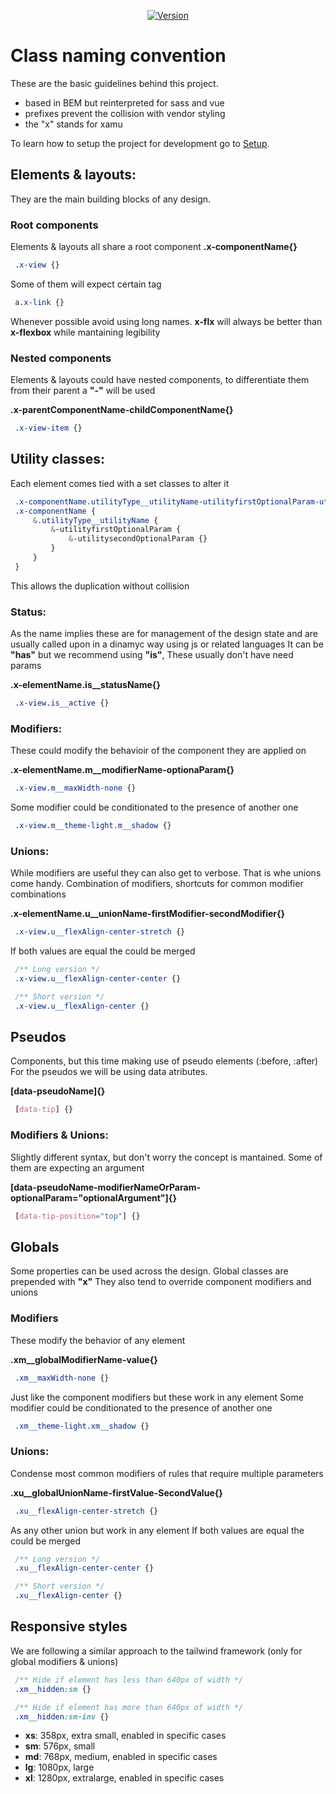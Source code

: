 <p align="center">
<a href="https://www.npmjs.com/package/@xamu-co/styles">
<img src="https://img.shields.io/npm/v/@xamu-co/styles.svg?sanitize=true" alt="Version">
</a>
</p>

# Class naming convention
These are the basic guidelines behind this project.

- based in BEM but reinterpreted for sass and vue
- prefixes prevent the collision with vendor styling
- the "x" stands for xamu

To learn how to setup the project for development go to [Setup](SETUP).

## Elements & layouts:
They are the main building blocks of any design.

### Root components
Elements & layouts all share a root component
**.x-componentName{}**
```css
 .x-view {}
```
Some of them will expect certain tag
```css
 a.x-link {}
```
Whenever possible avoid using long names. **x-flx** will always be better than **x-flexbox** while mantaining legibility

### Nested components
Elements & layouts could have nested components, to differentiate them from their parent a **"-"** will be used

**.x-parentComponentName-childComponentName{}**
```css
 .x-view-item {}
```

## Utility classes:
Each element comes tied with a set classes to alter it
```scss
 .x-componentName.utilityType__utilityName-utilityfirstOptionalParam-utilitysecondOptionalParam {}
 .x-componentName {
     &.utilityType__utilityName {
         &-utilityfirstOptionalParam {
             &-utilitysecondOptionalParam {}
         }
     }
 }
```
This allows the duplication without collision

### Status:
As the name implies these are for management of the design state and are usually called upon in a dinamyc way using js or related languages
It can be **"has"** but we recommend using **"is"**, These usually don't have need params

**.x-elementName.is__statusName{}**
```css
 .x-view.is__active {}
```

### Modifiers:
These could modify the behavioir of the component they are applied on

**.x-elementName.m__modifierName-optionaParam{}**
```css
 .x-view.m__maxWidth-none {}
```
Some modifier could be conditionated to the presence of another one
```css
 .x-view.m__theme-light.m__shadow {}
```

### Unions:
While modifiers are useful they can also get to verbose. That is whe unions come handy.
Combination of modifiers, shortcuts for common modifier combinations

**.x-elementName.u__unionName-firstModifier-secondModifier{}**
```css
 .x-view.u__flexAlign-center-stretch {}
```
If both values are equal the could be merged
```css
 /** Long version */
 .x-view.u__flexAlign-center-center {}

 /** Short version */
 .x-view.u__flexAlign-center {}
```

## Pseudos
Components, but this time making use of pseudo elements (:before, :after)
For the pseudos we will be using data atributes.

**[data-pseudoName]{}**
```css
 [data-tip] {}
```

### Modifiers & Unions:
Slightly different syntax, but don't worry the concept is mantained.
Some of them are expecting an argument

**[data-pseudoName-modifierNameOrParam-optionalParam="optionalArgument"]{}**
```css
 [data-tip-position="top"] {}
```

## Globals
Some properties can be used across the design.
Global classes are prepended with **"x"**
They also tend to override component modifiers and unions

### Modifiers
These modify the behavior of any element

**.xm__globalModifierName-value{}**
```css
 .xm__maxWidth-none {}
```
Just like the component modifiers but these work in any element
Some modifier could be conditionated to the presence of another one
```css
 .xm__theme-light.xm__shadow {}
```

### Unions:
Condense most common modifiers of rules that require multiple parameters

**.xu__globalUnionName-firstValue-SecondValue{}**
```css
 .xu__flexAlign-center-stretch {}
```
As any other union but work in any element
If both values are equal the could be merged
```css
 /** Long version */
 .xu__flexAlign-center-center {}

 /** Short version */
 .xu__flexAlign-center {}
```

## Responsive styles
We are following a similar approach to the tailwind framework (only for global modifiers & unions)
```css
 /** Hide if element has less than 640px of width */
 .xm__hidden:sm {}

 /** Hide if element has more than 640px of width */
 .xm__hidden:sm-inv {}
```

- **xs**: 358px, extra small, enabled in specific cases
- **sm**: 576px, small
- **md**: 768px, medium, enabled in specific cases
- **lg**: 1080px, large
- **xl**: 1280px, extralarge, enabled in specific cases